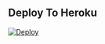 ## Deploy To Heroku

<a href="https://heroku.com/deploy?template=https://github.com/Darkksoul/Doprax"><img src="https://www.herokucdn.com/deploy/button.svg" alt="Deploy"></a>
